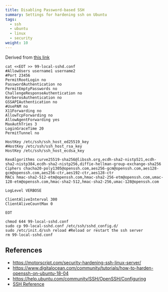```yaml
---
title: Disabling Password-based SSH
summary: Settings for hardening ssh on Ubuntu
tags:
  - ssh
  - ubuntu
  - linux
  - security
weight: 10
---
```


Derived from [this link](https://motorscript.com/security-hardening-ssh-linux-server/)

```
cat <<EOT >> 99-local-sshd.conf
#AllowUsers username1 username2
#Port 23456
PermitRootLogin no
PasswordAuthentication no
PermitEmptyPasswords no
ChallengeResponseAuthentication no
KerberosAuthentication no
GSSAPIAuthentication no
#UsePAM no
X11Forwarding no
AllowTcpForwarding no
AllowAgentForwarding yes
MaxAuthTries 3
LoginGraceTime 20
PermitTunnel no

HostKey /etc/ssh/ssh_host_ed25519_key
#HostKey /etc/ssh/ssh_host_rsa_key
HostKey /etc/ssh/ssh_host_ecdsa_key

KexAlgorithms curve25519-sha256@libssh.org,ecdh-sha2-nistp521,ecdh-sha2-nistp384,ecdh-sha2-nistp256,diffie-hellman-group-exchange-sha256
Ciphers chacha20-poly1305@openssh.com,aes256-gcm@openssh.com,aes128-gcm@openssh.com,aes256-ctr,aes192-ctr,aes128-ctr
MACs hmac-sha2-512-etm@openssh.com,hmac-sha2-256-etm@openssh.com,umac-128-etm@openssh.com,hmac-sha2-512,hmac-sha2-256,umac-128@openssh.com

LogLevel VERBOSE

ClientAliveInterval 300
ClientAliveCountMax 0

EOT

chmod 644 99-local-sshd.conf
sudo cp 99-local-sshd.conf /etc/ssh/sshd_config.d/
sudo /etc/init.d/ssh reload #Reload or restart the ssh server
rm 99-local-sshd.conf
```

## References

* <https://motorscript.com/security-hardening-ssh-linux-server/>
* <https://www.digitalocean.com/community/tutorials/how-to-harden-openssh-on-ubuntu-18-04>
* <https://help.ubuntu.com/community/SSH/OpenSSH/Configuring>
* [SSH Reference](/notebook/ssh-reference)


